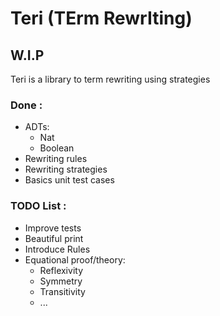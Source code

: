 # Teri (TErm RewrIting)

## W.I.P

Teri is a library to term rewriting using strategies

### Done :

- ADTs:
  - Nat
  - Boolean
- Rewriting rules
- Rewriting strategies
- Basics unit test cases

### TODO List :

- Improve tests
- Beautiful print
- Introduce Rules
- Equational proof/theory:
  - Reflexivity
  - Symmetry
  - Transitivity
  - ...
